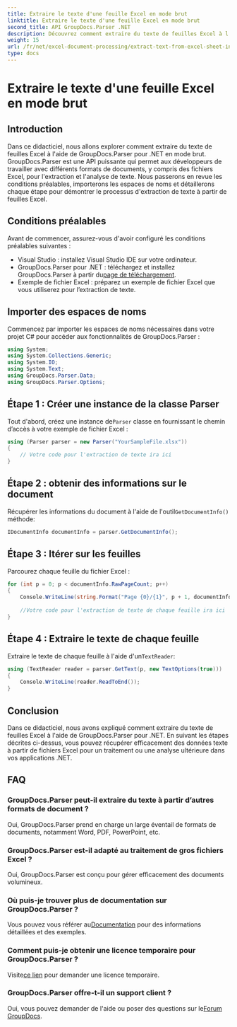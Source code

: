 ```yaml
---
title: Extraire le texte d'une feuille Excel en mode brut
linktitle: Extraire le texte d'une feuille Excel en mode brut
second_title: API GroupDocs.Parser .NET
description: Découvrez comment extraire du texte de feuilles Excel à l'aide de GroupDocs.Parser pour .NET dans ce didacticiel complet. Téléchargez et commencez l'analyse.
weight: 15
url: /fr/net/excel-document-processing/extract-text-from-excel-sheet-in-raw-mode/
type: docs
---
```

# Extraire le texte d'une feuille Excel en mode brut

## Introduction
Dans ce didacticiel, nous allons explorer comment extraire du texte de feuilles Excel à l'aide de GroupDocs.Parser pour .NET en mode brut. GroupDocs.Parser est une API puissante qui permet aux développeurs de travailler avec différents formats de documents, y compris des fichiers Excel, pour l'extraction et l'analyse de texte. Nous passerons en revue les conditions préalables, importerons les espaces de noms et détaillerons chaque étape pour démontrer le processus d'extraction de texte à partir de feuilles Excel.
## Conditions préalables
Avant de commencer, assurez-vous d'avoir configuré les conditions préalables suivantes :
- Visual Studio : installez Visual Studio IDE sur votre ordinateur.
-  GroupDocs.Parser pour .NET : téléchargez et installez GroupDocs.Parser à partir du[page de téléchargement](https://releases.groupdocs.com/parser/net/).
- Exemple de fichier Excel : préparez un exemple de fichier Excel que vous utiliserez pour l’extraction de texte.

## Importer des espaces de noms
Commencez par importer les espaces de noms nécessaires dans votre projet C# pour accéder aux fonctionnalités de GroupDocs.Parser :
```csharp
using System;
using System.Collections.Generic;
using System.IO;
using System.Text;
using GroupDocs.Parser.Data;
using GroupDocs.Parser.Options;
```
## Étape 1 : Créer une instance de la classe Parser
 Tout d'abord, créez une instance de`Parser` classe en fournissant le chemin d’accès à votre exemple de fichier Excel :
```csharp
using (Parser parser = new Parser("YourSampleFile.xlsx"))
{
    // Votre code pour l'extraction de texte ira ici
}
```
## Étape 2 : obtenir des informations sur le document
 Récupérer les informations du document à l'aide de l'outil`GetDocumentInfo()` méthode:
```csharp
IDocumentInfo documentInfo = parser.GetDocumentInfo();
```
## Étape 3 : Itérer sur les feuilles
Parcourez chaque feuille du fichier Excel :
```csharp
for (int p = 0; p < documentInfo.RawPageCount; p++)
{
    Console.WriteLine(string.Format("Page {0}/{1}", p + 1, documentInfo.RawPageCount));
    
    //Votre code pour l'extraction de texte de chaque feuille ira ici
}
```
## Étape 4 : Extraire le texte de chaque feuille
 Extraire le texte de chaque feuille à l'aide d'un`TextReader`:
```csharp
using (TextReader reader = parser.GetText(p, new TextOptions(true)))
{
    Console.WriteLine(reader.ReadToEnd());
}
```

## Conclusion
Dans ce didacticiel, nous avons expliqué comment extraire du texte de feuilles Excel à l'aide de GroupDocs.Parser pour .NET. En suivant les étapes décrites ci-dessus, vous pouvez récupérer efficacement des données texte à partir de fichiers Excel pour un traitement ou une analyse ultérieure dans vos applications .NET.

## FAQ
### GroupDocs.Parser peut-il extraire du texte à partir d’autres formats de document ?
Oui, GroupDocs.Parser prend en charge un large éventail de formats de documents, notamment Word, PDF, PowerPoint, etc.
### GroupDocs.Parser est-il adapté au traitement de gros fichiers Excel ?
Oui, GroupDocs.Parser est conçu pour gérer efficacement des documents volumineux.
### Où puis-je trouver plus de documentation sur GroupDocs.Parser ?
 Vous pouvez vous référer au[Documentation](https://tutorials.groupdocs.com/parser/net/) pour des informations détaillées et des exemples.
### Comment puis-je obtenir une licence temporaire pour GroupDocs.Parser ?
 Visite[ce lien](https://purchase.groupdocs.com/temporary-license/) pour demander une licence temporaire.
### GroupDocs.Parser offre-t-il un support client ?
Oui, vous pouvez demander de l'aide ou poser des questions sur le[Forum GroupDocs](https://forum.groupdocs.com/c/parser/17).